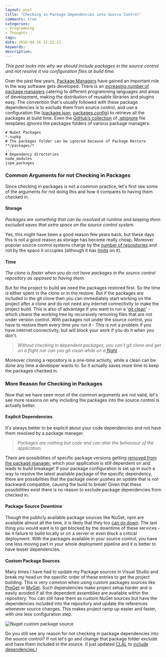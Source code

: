 ```yaml
---
layout: post
title: "Checking in Package Dependencies into Source Control"
comments: true
categories: 
- Programming
- Thoughts
tags: 
date: 2016-04-26 12:21:21 
keywords: 
description: 
---
```

*This post looks into why we should include packages in the source control and not resolve it via configuration files at build time.*

Over the past few years, [Package Managers](https://en.wikipedia.org/wiki/Package_manager) have gained an important role in the way software gets developed. There is an [increasing number of package managers](https://github.com/showcases/package-managers) catering to different programming languages and areas of development, making the distribution of reusable libraries and plugins easy. The convention that's usually followed with these package dependencies is to exclude them from source control, and use a configuration file ([package.json](https://docs.npmjs.com/files/package.json), [packages.config](https://docs.nuget.org/consume/package-restore)) to retrieve all the packages at build time. Even the [GitHub’s collection](https://github.com/github/gitignore) of [.gitignore](https://git-scm.com/docs/gitignore) file templates ignores the packages folders of various package managers.
 
``` text
# NuGet Packages
*.nupkg
# The packages folder can be ignored because of Package Restore
**/packages/*
...
# Dependency directories
node_modules
jspm_packages
``` 

### Common Arguments for not Checking in Packages ###

Since checking in packages is not a common practice, let's first see some of the arguments for not doing this and how it compares to having them checked in.

#### **Storage** ####

*Packages are something that can be resolved at runtime and keeping them excluded saves that extra space on the source control system.* 

Yes, this might have been a good reason few years back, but these days this is not a good reason as storage has become really cheap. Moreover popular source control systems charge by the [number of repositories](https://github.com/pricing/plans) and not by the space it occupies (although it has [limits](https://help.github.com/articles/what-is-my-disk-quota/) on it). 

#### **Time** ####
*The clone is faster when you do not have packages in the source control repository as opposed to having them.* 

But for the project to build we need the packages restored first. So the time is either spent in the clone or in the restore. But if the packages are included in the git clone then you can immediately start working on the project after a clone and do not need any internet connectivity to make the project build. This is also of advantage if you want to run a '[git clean](https://git-scm.com/docs/git-clean)' - which cleans the working tree by recursively removing files that are not under version control. With packages not under the source control, you have to restore them every time you run it - This is not a problem if you have internet connectivity, but will block your work if you do it when you don't.

> *Without checking in dependent packages, you can't git clone and get on a flight nor can you git clean while on a [flight](https://en.wikipedia.org/wiki/Airplane_mode)*

Moreover cloning a repository is a one-time activity, while a clean can be done any time a developer wants to. So it actually saves more time to keep the packages checked in.
 
### More Reason for Checking in Packages ###

Now that we have seen most of the common arguments are not valid, let's see more reasons on why including the packages into the source control is actually better.

#### **Explicit Dependencies** ####

It's always better to be explicit about your code dependencies and not have them resolved by a package manager. 

> *Packages are nothing but code and can alter the behaviour of the application.*

There are possibilities of specific package versions getting [removed from the package manager](http://blog.npmjs.org/post/141577284765/kik-left-pad-and-npm), which your application is still dependent on and leads to build breakage! If your package configuration is set up in such a way to resolve the latest available package of  the specific dependency, there are possibilities that the package owner pushes an update that is not backward compatible, causing the build to break! Given that these possibilities exist there is no reason to exclude package dependencies from checked in. 

#### **Package Source Downtime** ####
Though the publicly available package sources like NuGet, npm are available almost all the time, it is likely that they too [can go down](http://stackoverflow.com/questions/17806889/nuget-feed-reliability). The last thing you would want is to get blocked by the downtime of these services - be it failure to build locally or on a server or even block a critical deployment. With the packages available in your source control, you have one less moving part in your whole deployment pipeline and it is better to have lesser dependencies.

#### **Custom Package Sources** ####
Many times I have had to update my Package sources in Visual Studio and break my head on the specific order of these entries to get the project building. This is very common when using custom packages sources like [ProGet](http://inedo.com/proget) or [MyGet](https://myget.org/). Such dependencies make project setup harder and is easily avoided if all the dependent assemblies are available within the repository.  You can still have them as custom NuGet sources but have the dependencies included into the repository and update the references whenever source changes. This makes project ramp up easier and faster, with one less configuration step.

<img class="center" alt="Nuget custom package source" src="{{ site.images_root}}/nuget_package_sources.png" />


Do you still see any reason for not checking in package dependencies into the source control? If not let's go and change that package folder exclude and have them included in the source. (I just updated [CLAL](http://www.rahulpnath.com/blog/clal-command-line-application-launcher/) to [include dependencies.](https://github.com/rahulpnath/clal/commit/736023d9ab4bd285cb077ff54acd1bbaad142a08))

